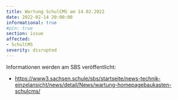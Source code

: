 ```yaml
---
title: Wartung SchulCMS am 14.02.2022
date: 2022-02-14 20:00:00
informational: true
#pin: true
section: issue
affected:
- SchulCMS
severity: disrupted
---
```


Informationen werden am SBS veröffentlicht:

* https://www3.sachsen.schule/sbs/startseite/news-technik-einzelansicht/news/detail/News/wartung-homepagebaukasten-schulcms/

